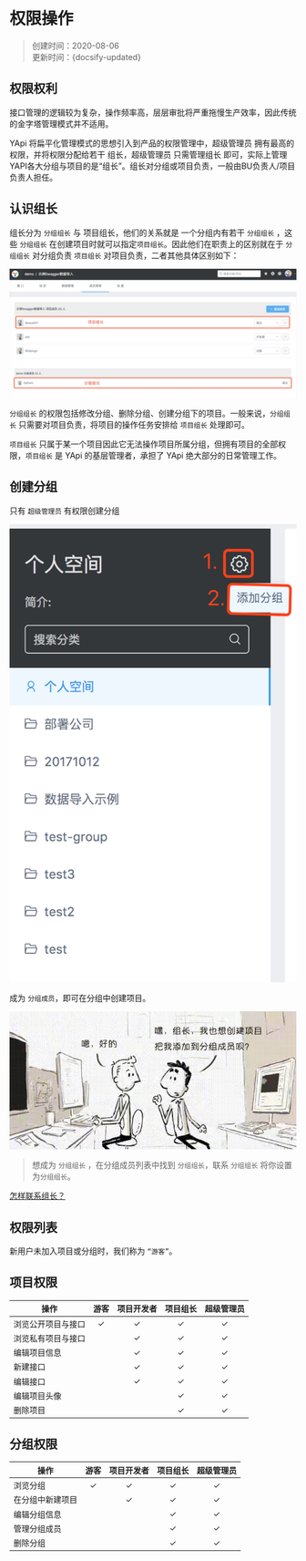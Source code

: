 # 权限操作
> 创建时间：2020-08-06                
> 更新时间：{docsify-updated}

## 权限权利

接口管理的逻辑较为复杂，操作频率高，层层审批将严重拖慢生产效率，因此传统的金字塔管理模式并不适用。

YApi 将扁平化管理模式的思想引入到产品的权限管理中，超级管理员 拥有最高的权限，并将权限分配给若干 组长，超级管理员 只需管理组长 即可，实际上管理YAPI各大分组与项目的是“组长”。组长对分组或项目负责，一般由BU负责人/项目负责人担任。

## 认识组长

组长分为 `分组组长` 与 项目组长，他们的关系就是 一个分组内有若干 `分组组长` ，这些 `分组组长` 在创建项目时就可以指定`项目组长`。因此他们在职责上的区别就在于 `分组组长` 对分组负责 `项目组长` 对项目负责，二者其他具体区别如下：

![图 8](../images/a477e7d2a0ec94451441fe28db01a98e5ab48c352277e0a81a4c6da7f554ec19.png)  

`分组组长` 的权限包括修改分组、删除分组、创建分组下的项目。一般来说，`分组组长` 只需要对项目负责，将项目的操作任务安排给 `项目组长` 处理即可。

`项目组长` 只属于某一个项目因此它无法操作项目所属分组，但拥有项目的全部权限，`项目组长` 是 YApi 的基层管理者，承担了 YApi 绝大部分的日常管理工作。

## 创建分组

只有 `超级管理员` 有权限创建分组

![图 9](../images/50805898627d5d6a83c5d1eea03379fb6bc47d2319ee139e25c5c59dcb04fe0a.png)  

成为 `分组成员`，即可在分组中创建项目。

![图 10](../images/64327b7d213e3dd2b40a88ab77aeb016b7b5e9ddd3c80625e85cc5bca8bd4a02.png)  
> 想成为 `分组组长` ，在分组成员列表中找到 `分组组长`，联系 `分组组长` 将你设置为`分组组长`。

[怎样联系组长？](docs/question.md?id=q1怎样联系组长？)

## 权限列表

新用户未加入项目或分组时，我们称为 `“游客”`。

## 项目权限

| 操作               | 游客  | 项目开发者 | 项目组长 | 超级管理员 |
| ------------------ | :---: | :--------: | :------: | :--------: |
| 浏览公开项目与接口 |   ✓   |     ✓      |    ✓     |     ✓      |
| 浏览私有项目与接口 |       |     ✓      |    ✓     |     ✓      |
| 编辑项目信息       |       |     ✓      |    ✓     |     ✓      |
| 新建接口           |       |     ✓      |    ✓     |     ✓      |
| 编辑接口           |       |     ✓      |    ✓     |     ✓      |
| 编辑项目头像       |       |            |    ✓     |     ✓      |
| 删除项目           |       |            |    ✓     |     ✓      |


## 分组权限

| 操作             | 游客  | 项目开发者 | 项目组长 | 超级管理员 |
| ---------------- | :---: | :--------: | :------: | :--------: |
| 浏览分组         |   ✓   |     ✓      |    ✓     |     ✓      |
| 在分组中新建项目 |       |     ✓      |    ✓     |     ✓      |
| 编辑分组信息     |       |            |    ✓     |     ✓      |
| 管理分组成员     |       |            |    ✓     |     ✓      |
| 删除分组         |       |            |    ✓     |     ✓      |

